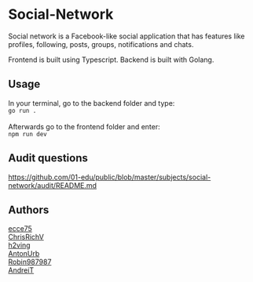 # Social-Network

Social network is a Facebook-like social application that has features like profiles, following, posts, groups, notifications and chats.

Frontend is built using Typescript. 
Backend is built with Golang. 

## Usage

In your terminal, go to the backend folder and type:<br>
```go run .```<br><br>
Afterwards go to the frontend folder and enter:<br>
```npm run dev```

## Audit questions
https://github.com/01-edu/public/blob/master/subjects/social-network/audit/README.md


## Authors

[ecce75](https://github.com/ecce75)<br>
[ChrisRichV](https://github.com/ChrisRichV)<br>
[h2ving](https://github.com/h2ving)<br>
[AntonUrb](https://github.com/AntonUrb)<br>
[Robin987987](https://github.com/Robin987987)<br>
[AndreiT]()
